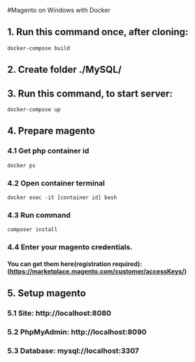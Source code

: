 #Magento on Windows with Docker

## 1. Run this command once, after cloning:
```
docker-compose build
```


## 2. Create folder ./MySQL/


## 3. Run this command, to start server:
```
docker-compose up
```


## 4. Prepare magento

### 4.1 Get php container id
```
docker ps
```
### 4.2 Open container terminal
```
docker exec -it [container id] bash
```
### 4.3 Run command
```
composer install
```
### 4.4 Enter your magento credentials. 

#### You can get them here(registration required):(https://marketplace.magento.com/customer/accessKeys/)


## 5. Setup magento

### 5.1 Site: http://localhost:8080

### 5.2 PhpMyAdmin: http://localhost:8090

### 5.3 Database: mysql://localhost:3307

